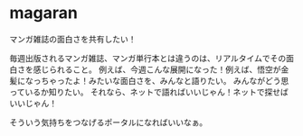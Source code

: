# magaran
マンガ雑誌の面白さを共有したい！

毎週出版されるマンガ雑誌、マンガ単行本とは違うのは、リアルタイムでその面白さを感じられること。
例えば、今週こんな展開になった！例えば、悟空が金髪になっちゃったよ！みたいな面白さを、みんなと語りたい。
みんながどう思っているか知りたい。
それなら、ネットで語ればいいじゃん！ネットで探せばいいじゃん！

そういう気持ちをつなげるポータルになればいいなぁ。
